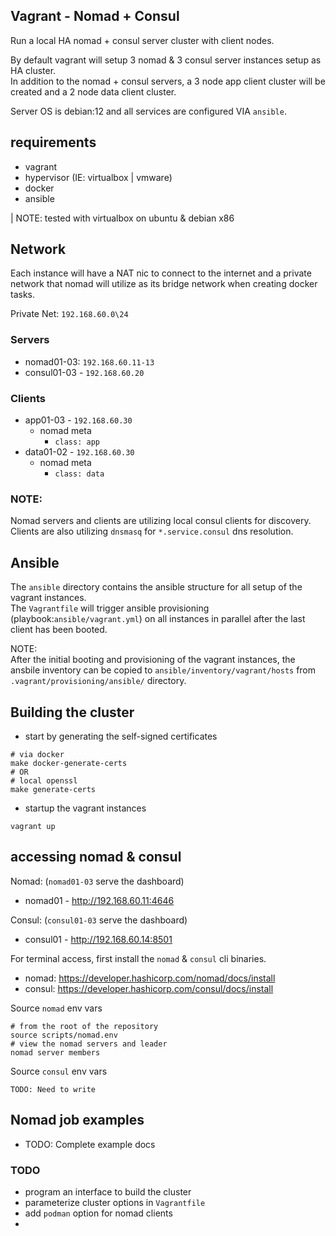 ## Vagrant - Nomad + Consul

Run a local HA nomad + consul server cluster with client nodes.

By default vagrant will setup 3 nomad & 3 consul server instances setup as HA cluster.   
In addition to the nomad + consul servers, a 3 node app client cluster will be created and a 
2 node data client cluster.   

Server OS is debian:12 and all services are configured VIA `ansible`.


## requirements
* vagrant
* hypervisor (IE: virtualbox | vmware)
* docker
* ansible 

| NOTE: tested with virtualbox on ubuntu & debian x86


## Network
Each instance will have a NAT nic to connect to the internet and a private network 
that nomad will utilize as its bridge network when creating docker tasks.

Private Net: `192.168.60.0\24`

### Servers
* nomad01-03: `192.168.60.11-13`
* consul01-03 - `192.168.60.20`

### Clients
* app01-03 - `192.168.60.30`
    * nomad meta
        - `class: app`
* data01-02 - `192.168.60.30`
    * nomad meta
        - `class: data`

### NOTE:
Nomad servers and clients are utilizing local consul clients for discovery.
Clients are also utilizing `dnsmasq` for `*.service.consul` dns resolution.

## Ansible

The `ansible` directory contains the ansible structure for all setup of the vagrant instances.   
The `Vagrantfile` will trigger ansible provisioning (playbook:`ansible/vagrant.yml`) on all instances in parallel after the last client has been booted.   

NOTE:   
After the initial booting and provisioning of the vagrant instances, the ansbile inventory can be copied to `ansible/inventory/vagrant/hosts` from `.vagrant/provisioning/ansible/` directory.


## Building the cluster

* start by generating the self-signed certificates

```shell
# via docker
make docker-generate-certs
# OR
# local openssl
make generate-certs
```
* startup the vagrant instances

```shell
vagrant up
```
## accessing nomad & consul

Nomad: (`nomad01-03` serve the dashboard)   
* nomad01 - http://192.168.60.11:4646
    

Consul: (`consul01-03` serve the dashboard) 
* consul01 - http://192.168.60.14:8501

For terminal access, first install the `nomad` & `consul` cli binaries.    

* nomad: https://developer.hashicorp.com/nomad/docs/install
* consul: https://developer.hashicorp.com/consul/docs/install

Source `nomad` env vars
```shell
# from the root of the repository
source scripts/nomad.env
# view the nomad servers and leader
nomad server members

```
Source `consul` env vars
```shell
TODO: Need to write
```


## Nomad job examples

 - TODO: Complete example docs

### TODO

* program an interface to build the cluster
* parameterize cluster options in `Vagrantfile` 
* add `podman` option for nomad clients
* 
